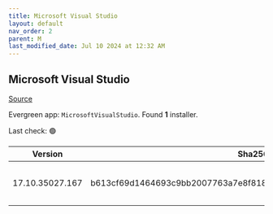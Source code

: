 ```yaml
---
title: Microsoft Visual Studio
layout: default
nav_order: 2
parent: M
last_modified_date: Jul 10 2024 at 12:32 AM
---
```


## Microsoft Visual Studio

[Source](https://visualstudio.microsoft.com/)

Evergreen app: `MicrosoftVisualStudio`. Found **1** installer.

Last check: 🟢

| Version         | Sha256                                                           | Size    | URI                                                                                                                                                                                                                                                                                                                                                      |
| --------------- | ---------------------------------------------------------------- | ------- | -------------------------------------------------------------------------------------------------------------------------------------------------------------------------------------------------------------------------------------------------------------------------------------------------------------------------------------------------------- |
| 17.10.35027.167 | b613cf69d1464693c9bb2007763a7e8f8188446308ac599929d749b0d3a2de11 | 3999400 | [https://download.visualstudio.microsoft.com/download/pr/7593f7f0-1b5b-43e1-b0a4-cceb004343ca/b613cf69d1464693c9bb2007763a7e8f8188446308ac599929d749b0d3a2de11/vs_Setup.exe](https://download.visualstudio.microsoft.com/download/pr/7593f7f0-1b5b-43e1-b0a4-cceb004343ca/b613cf69d1464693c9bb2007763a7e8f8188446308ac599929d749b0d3a2de11/vs_Setup.exe) |
